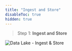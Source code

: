 ```yaml
---
title: "Ingest and Store"
disableToc: true
hidden: true
---
```


 
> Step 1: **Ingest and Store**

![Data Lake - Ingest & Store](/images/modules/ingest.png?width=50pc)